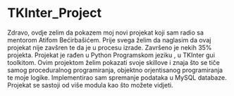 # TKInter_Project


Zdravo, ovdje zelim da pokazem moj novi projekat koji sam radio sa mentorom Atifom Bećirbašićem. 
Prije svega želim da naglasim da ovaj projekat nije zavšren te da je u procesu izrade.
Završeno je nekih 35% projekta.
Projekat je rađen u Python Programskom jeziku , u TKInter gui toolkitom.
Ovim projektom želim pokazati svoje skillove i znaja što se tiče samog proceduralnog programiranja, objektno orjentisanog programiranja te moje logike.
Implementirao sam spremanje podataka u MySQL databaze. 
Projekat se sastoji od više modula kao što možete vidjeti. 

